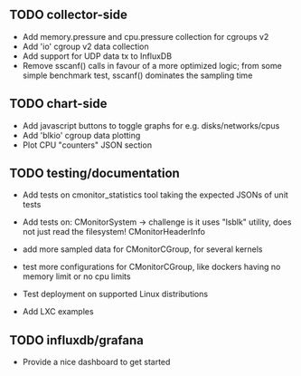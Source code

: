 ## TODO collector-side

- Add memory.pressure and cpu.pressure collection for cgroups v2
- Add 'io' cgroup v2 data collection
- Add support for UDP data tx to InfluxDB
- Remove sscanf() calls in favour of a more optimized logic; from some simple
  benchmark test, sscanf() dominates the sampling time

## TODO chart-side

- Add javascript buttons to toggle graphs for e.g. disks/networks/cpus
- Add 'blkio' cgroup data plotting
- Plot CPU "counters" JSON section

## TODO testing/documentation

- Add tests on cmonitor_statistics tool taking the expected JSONs of unit tests
- Add tests on:
   CMonitorSystem
   -> challenge is it uses "lsblk" utility, does not just read the filesystem!
   CMonitorHeaderInfo

- add more sampled data for CMonitorCGroup, for several kernels
- test more configurations for CMonitorCGroup, like dockers having no memory limit or no cpu limits
- Test deployment on supported Linux distributions
- Add LXC examples

## TODO influxdb/grafana

- Provide a nice dashboard to get started

